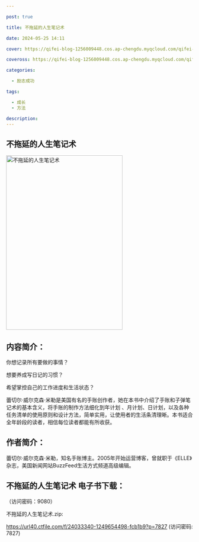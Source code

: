 ```yaml
---

post: true

title: 不拖延的人生笔记术

date: 2024-05-25 14:11

cover: https://qifei-blog-1256009448.cos.ap-chengdu.myqcloud.com/qifei-blog/65eecddf9f345e8d035dfa6e.jpg

coveross: https://qifei-blog-1256009448.cos.ap-chengdu.myqcloud.com/qifei-blog/65eecddf9f345e8d035dfa6e.jpg

categories:

  - 励志成功

tags:

  - 成长
  - 方法

description:
---
```


## 不拖延的人生笔记术
<img alt="不拖延的人生笔记术 " class="aligncenter loading" data-was-processed="true" decoding="async" fetchpriority="high" height="471" src="https://qifei-blog-1256009448.cos.ap-chengdu.myqcloud.com/qifei-blog/65eecddf9f345e8d035dfa6e.jpg" style="cursor: zoom-in;" width="314"/>

## 内容简介：

你想记录所有要做的事情？

想要养成写日记的习惯？

希望掌控自己的工作进度和生活状态？

蕾切尔·威尔克森·米勒是美国有名的手账创作者，她在本书中介绍了手账和子弹笔记术的基本含义，将手账的制作方法细化到年计划 、月计划、日计划，以及各种任务清单的使用原则和设计方法，简单实用，让使用者的生活条清理晰。本书适合全年龄段的读者，相信每位读者都能有所收获。

## 作者简介：

蕾切尔·威尔克森·米勒，知名手账博主。2005年开始运营博客，曾就职于《ELLE》杂志，美国新闻网站BuzzFeed生活方式频道高级编辑。

## 不拖延的人生笔记术 电子书下载：

 （访问密码：9080）

不拖延的人生笔记术.zip: 

https://url40.ctfile.com/f/24033340-1249654498-fcb1b9?p=7827 (访问密码: 7827)

